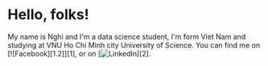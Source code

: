 # Hello, folks!

My name is Nghi and I'm a data science student, I'm form Viet Nam and studying at VNU Ho Chi Minh city University of Science. You can find me on [![Facebook][1.2]][1],  or on [![LinkedIn][2.1]][2].

<!--
**nprm1243/nprm1243** is a ✨ _special_ ✨ repository because its `README.md` (this file) appears on your GitHub profile.

Here are some ideas to get you started:

- 🔭 I’m currently working on ...
- 🌱 I’m currently learning ...
- 👯 I’m looking to collaborate on ...
- 🤔 I’m looking for help with ...
- 💬 Ask me about ...
- 📫 How to reach me: ...
- 😄 Pronouns: ...
- ⚡ Fun fact: ...
-->

[1.1]: https://www.facebook.com/nghi.gia.779642
[2.1]: https://www.linkedin.com/in/nghi-gia-907162217/
